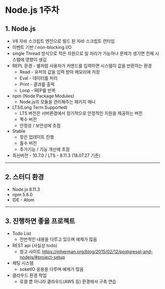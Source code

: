 Node.js 1주차
=============


##  1. Node.js

* V8 자바 스크립트 엔진으로 빌드 된 자바 스크립트 런타임
* 이벤트 기반 / non-blocking I/O
* single Thread 방식으로 적은 자원으로 일 처리가 가능하나 문제가 생기면 전체 시스템에 영향이 생김
* REPL 환경 - 쉘처럼 사용자가 커맨드를 입력하면 시스템이 값을 반환하는 환경
  * Read - 유저의 값을 입력 받아 메모리에 저장
  * Eval - 데이터를 처리
  * Print - 결과를 출력
  * Loop - REP를 반복
* npm (Node Package Modules)
  * Node.js의 모듈을 관리해주는 패키지 매니
* LTS(Long Term Supported)
  * LTS 버전은 서버환경에서 장기적으로 안정적인 지원을 제공하는 버전
  * 짝수 버전
  * 안정성 / 보안성에 초점
* Stable
  * 잦은 업데이트 진행
  * 홀수 버전
  * 추가기능 / 기능 개선에 초점
* 최신버전 - 10.7.0 / LTS - 8.11.3 (18.07.27 기준)

------------------------------------------------------------------------------

##  2. 스터디 환경
* Node.js 8.11.3
* npm 5.6.0
* IDE - Atom

------------------------------------------------------------------------------

## 3. 진행하면 좋을 프로젝트
* Todo List
  * 전반적인 내용을 다루고 있으며 예제가 많음
* REST api (사실상 todo)
  * 참고 사이트 https://mherman.org/blog/2015/02/12/postgresql-and-nodejs/#project-setup
* 채팅 시스템
  * soketIO 응용을 다루며 예제가 많음
* 클라우드 환경 작업
  * 로컬 뿐 아니라 클라우드(AWS 등) 환경에서 구축 연습
